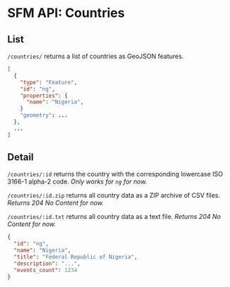 # SFM API: Countries

## List

`/countries/` returns a list of countries as GeoJSON features.

```json
[
  {
    "type": "Feature",
    "id": "ng",
    "properties": {
      "name": "Nigeria",
    }
    "geometry": ...
  },
  ...
]
```

## Detail

`/countries/:id` returns the country with the corresponding lowercase ISO 3166-1 alpha-2 code. *Only works for `ng` for now.*

`/countries/:id.zip` returns all country data as a ZIP archive of CSV files. *Returns 204 No Content for now.*

`/countries/:id.txt` returns all country data as a text file. *Returns 204 No Content for now.*

```json
{
  "id": "ng",
  "name": "Nigeria",
  "title": "Federal Republic of Nigeria",
  "description": "...",
  "events_count": 1234
}
```
